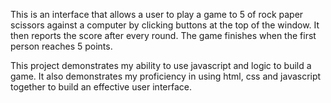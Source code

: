 This is an interface that allows a user to play a game to 5 of rock paper scissors against a computer by clicking buttons at the top of the window. It then reports the score after every round. The game finishes when the first person reaches 5 points.

This project demonstrates my ability to use javascript and logic to build a game. It also demonstrates my proficiency in using html, css and javascript together to build an effective user interface. 